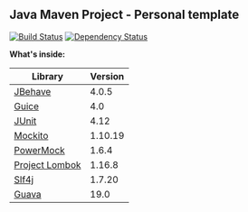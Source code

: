 ## **Java Maven Project - Personal template**
[![Build Status](https://travis-ci.org/svetlozarkirkov/java-maven-project-template.svg?branch=master)](https://travis-ci.org/svetlozarkirkov/java-maven-project-template)   [![Dependency Status](https://www.versioneye.com/user/projects/56edcc1535630e003e0a7aed/badge.svg?style=flat)](https://www.versioneye.com/user/projects/56edcc1535630e003e0a7aed)

**What's inside:**

|Library|Version|
|-------|-------|
|[JBehave](http://jbehave.org)|4.0.5|
|[Guice](https://github.com/google/guice)|4.0|
|[JUnit](https://github.com/junit-team/junit4)|4.12|
|[Mockito](https://github.com/mockito/mockito)|1.10.19|
|[PowerMock](https://github.com/jayway/powermock)|1.6.4|
|[Project Lombok](https://github.com/rzwitserloot/lombok)|1.16.8|
|[Slf4j](http://www.slf4j.org)|1.7.20|
|[Guava](https://github.com/google/guava)|19.0|